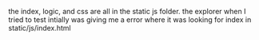 the index, logic, and css are all in the static js folder. the explorer when I tried to test intially was giving me a error where it was looking for index in static/js/index.html 
